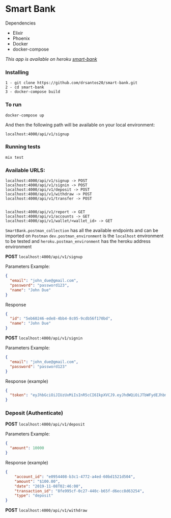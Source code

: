 
# Smart Bank

Dependencies
 * Elixir
 * Phoenix
 * Docker
 * docker-compose

*This app is available on heroku [smart-bank](https://smart-bank.herokuapp.com)*





### Installing

```
1 - git clone https://github.com/drsantos20/smart-bank.git
2 - cd smart-bank
3 - docker-compose build
```

### To run

```
docker-compose up
```

And then the following path will be available on your local environment:

```
localhost:4000/api/v1/signup
```

### Running tests

```
mix test
```

### Available URLS:
```
localhost:4000/api/v1/signup -> POST
localhost:4000/api/v1/signin -> POST
localhost:4000/api/v1/deposit -> POST
localhost:4000/api/v1/withdraw -> POST
localhost:4000/api/v1/transfer -> POST


localhost:4000/api/v1/report -> GET
localhost:4000/api/v1/accounts -> GET
localhost:4000/api/v1/wallet/<wallet_id> -> GET
```


`SmartBank.postman_collection` has all the available endpoints and can be imported on `Postman` 
`dev.postman_environment` is the `localhost` environment to be tested and `heroku.postman_environment` has the heroku address environment 


**POST** `localhost:4000/api/v1/signup`

Parameters Example:
```json
{
  "email": "john_due@gmail.com", 
  "password": "password123",
  "name": "John Due"
}
```
Response
```json
{
  "id": "5eb60246-ede8-4bb4-8c05-9cdb56f170bd",
  "name": "John Due"
}
```
**POST** `localhost:4000/api/v1/signin`

Parameters Example:
```json
{
  "email": "john_due@gmail.com", 
  "password": "password123"
}
```
Response (example)
```json
{
  "token": "eyJhbGciOiJIUzUxMiIsInR5cCI6IkpXVCJ9.eyJhdWQiOiJTbWFydEJhbmsiLCJleHAiOjE1NzU2MDAzNTQsImlhdCI6MTU3MzE4MTE1NCwiaXNzIjoiU21hcnRCYW5rIiwianRpIjoiM2UzZDZhNWQtZDc1My00YmI2LWIzYmQtNDc4ODU4ZDI4NmYzIiwibmJmIjoxNTczMTgxMTUzLCJzdWIiOiI1YWExYjRmZi02MmNmLTQ5YzQtYTk3My0xOTNhZWQ0MDZhY2YiLCJ0eXAiOiJhY2Nlc3MifQ.71O-COZ1f0u4fOB55Bqfq_0zs978vUg9Hmd8RuIPdWc7W3Zc8tqS_-1R_qXytpFP3lYSmgsW79izYueNrlE9Dg"
}
```
### Deposit (Authenticate)

**POST** `localhost:4000/api/v1/deposit`

Parameters Example:
```json
{
  "amount": 10000
}
```
Response (example)
```json
{
    "account_id": "e0954408-b3c1-4772-a4ed-60bd1521d504",
    "amount": "$100.00",
    "date": "2019-11-08T02:46:00",
    "transaction_id": "8fe995cf-0c27-440c-b65f-d6ecc8d63254",
    "type": "deposit"
}
```

**POST** `localhost:4000/api/v1/withdraw`